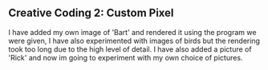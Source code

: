 ## Creative Coding 2: Custom Pixel

I have added my own image of 'Bart' and rendered it using the program we were given, I have also experimented with images of birds but the rendering took too long due to the high level of detail. I have also added a picture of 'Rick' and now im going to experiment with my own choice of pictures.

